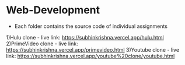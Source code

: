 ﻿# Web-Development
  - Each folder contains the source code of individual assignments
  
  
1)Hulu clone - live link: https://subhinkrishna.vercel.app/hulu.html
2)PrimeVideo clone - live link: https://subhinkrishna.vercel.app/primevideo.html
3)Youtube clone - live link: https://subhinkrishna.vercel.app/youtube%20clone/youtube.html

